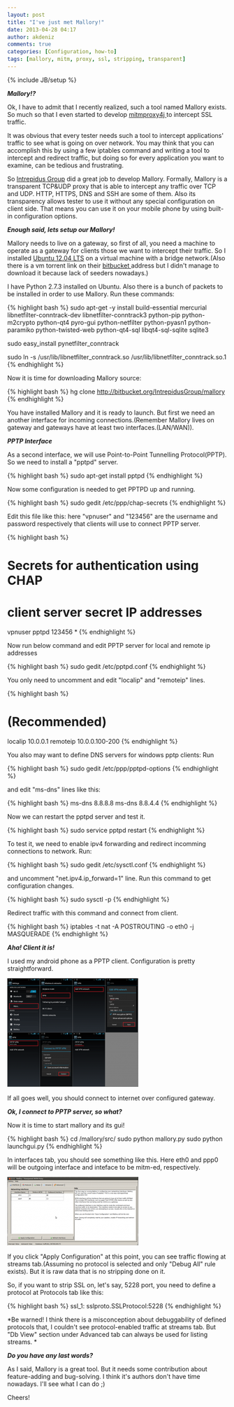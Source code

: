 ```yaml
---
layout: post
title: "I've just met Mallory!"
date: 2013-04-28 04:17
author: akdeniz
comments: true
categories: [Configuration, how-to]
tags: [mallory, mitm, proxy, ssl, stripping, transparent]
---
```

{% include JB/setup %}

***Mallory!?***

Ok, I have to admit that I recently realized, such a tool named Mallory exists. So much so that I even started to develop <a href="https://github.com/Akdeniz/mitmsocks4j" target="_blank">mitmproxy4j </a>to intercept SSL traffic.

It was obvious that every tester needs such a tool to intercept applications' traffic to see what is going on over network. You may think that you can accomplish this by using a few iptables command and writing a tool to intercept and redirect traffic, but doing so for every application you want to examine, can be tedious and frustrating.

So [Intrepidus Group](http://intrepidusgroup.com/) did a great job to develop Mallory. Formally, Mallory is a transparent TCP&UDP proxy that is able to intercept any traffic over TCP and UDP. HTTP, HTTPS, DNS and SSH are some of them. Also its transparency allows tester to use it without any special configuration on client side. That means you can use it on your mobile phone by using built-in configuration options.

***Enough said, lets setup our Mallory!***

Mallory needs to live on a gateway, so first of all, you need a machine to operate as a gateway for clients those we want to intercept their traffic. So I installed <a href="http://www.ubuntu.com/download/desktop" target="_blank">Ubuntu 12.04 LTS</a> on a virtual machine with a bridge network.(Also there is a vm torrent link on their <a href="https://bitbucket.org/IntrepidusGroup/mallory/downloads" target="_blank">bitbucket </a>address but I didn't manage to download it because lack of seeders nowadays.)


I have Python 2.7.3 installed on Ubuntu. Also there is a bunch of packets to be installed in order to use Mallory. Run these commands:

{% highlight bash %}
sudo apt-get -y install build-essential mercurial libnetfilter-conntrack-dev libnetfilter-conntrack3 python-pip python-m2crypto python-qt4 pyro-gui python-netfilter python-pyasn1 python-paramiko python-twisted-web python-qt4-sql libqt4-sql-sqlite sqlite3 

sudo easy_install pynetfilter_conntrack

sudo ln -s /usr/lib/libnetfilter_conntrack.so /usr/lib/libnetfilter_conntrack.so.1
{% endhighlight %}

Now it is time for downloading Mallory source:

{% highlight bash %}
hg clone http://bitbucket.org/IntrepidusGroup/mallory
{% endhighlight %}
	
You have installed Mallory and it is ready to launch. But first we need an another interface for incoming connections.(Remember Mallory lives on gateway and gateways have at least two interfaces.(LAN/WAN)).

***PPTP Interface***

As a second interface, we will use Point-to-Point Tunnelling Protocol(PPTP). So we need to install a "pptpd" server.

{% highlight bash %}
sudo apt-get install pptpd
{% endhighlight %}
	
Now some configuration is needed to get PPTPD up and running.

{% highlight bash %}
sudo gedit /etc/ppp/chap-secrets
{% endhighlight %}

Edit this file like this: here "vpnuser" and "123456" are the username and password respectively that clients will use to connect PPTP server. 

{% highlight bash %}
# Secrets for authentication using CHAP
# client	server	secret			IP addresses
vpnuser pptpd 123456 *
{% endhighlight %}

Now run below command and edit PPTP server for local and remote ip addresses

{% highlight bash %}
sudo gedit /etc/pptpd.conf
{% endhighlight %}

You only need to uncomment and edit "localip" and "remoteip" lines.

{% highlight bash %}
# (Recommended)
localip 10.0.0.1
remoteip 10.0.0.100-200
{% endhighlight %}

You also may want to define DNS servers for windows pptp clients: Run

{% highlight bash %}
sudo gedit /etc/ppp/pptpd-options
{% endhighlight %}

and edit "ms-dns" lines like this:

{% highlight bash %}
ms-dns 8.8.8.8
ms-dns 8.8.4.4
{% endhighlight %}

Now we can restart the pptpd server and test it.

{% highlight bash %}
sudo service pptpd restart
{% endhighlight %}

To test it, we need to enable ipv4 forwarding and redirect incomming connections to network. Run:

{% highlight bash %}
sudo gedit /etc/sysctl.conf
{% endhighlight %}
	
and uncomment "net.ipv4.ip_forward=1" line. Run this command to get configuration changes.

{% highlight bash %}
sudo sysctl -p
{% endhighlight %}

Redirect traffic with this command and connect from client.

{% highlight bash %}
iptables -t nat -A POSTROUTING -o eth0 -j MASQUERADE
{% endhighlight %}

***Aha! Client it is!***

I used my android phone as a PPTP client. Configuration is pretty straightforward.

<a href="/assets/media/posts/ive-just-met-mallory/pptp.png">![pptp](/assets/media/posts/ive-just-met-mallory/pptp-300x248.png)</a>

If all goes well, you should connect to internet over configured gateway.

***Ok, I connect to PPTP server, so what?***

Now it is time to start mallory and its gui!

{% highlight bash %}
cd <install-dir>/mallory/src/
sudo python mallory.py
sudo python launchgui.py
{% endhighlight %}
	
In interfaces tab, you should see something like this. Here eth0 and ppp0 will be outgoing interface and inteface to be mitm-ed, respectively.

<a href="/assets/media/posts/ive-just-met-mallory/mallory_interfaces.png">![mallory_interfaces](/assets/media/posts/ive-just-met-mallory/mallory_interfaces-300x156.png)</a>

If you click "Apply Configuration" at this point, you can see traffic flowing at streams tab.(Assuming no protocol is selected and only "Debug All" rule exists). But it is raw data that is no stripping done on it.

So, if you want to strip SSL on, let's say, 5228 port, you need to define a protocol at Protocols tab like this:

{% highlight bash %}
ssl_1: sslproto.SSLProtocol:5228
{% endhighlight %}

*Be warned! I think there is a misconception about debuggability of defined protocols that, I couldn't see protocol-enabled traffic at streams tab. But "Db View" section under Advanced tab can always be used for listing streams.
*

***Do you have any last words?***

As I said, Mallory is a great tool. But it needs some contribution about feature-adding and bug-solving. I think it's authors don't have time nowadays. I'll see what I can do ;)  

Cheers! 

